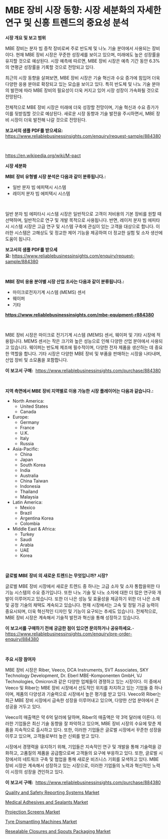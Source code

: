 <p><h1>MBE 장비 시장 동향: 시장 세분화의 자세한 연구 및 신흥 트렌드의 중요성 분석</h1></p><p><strong>시장 개요 및 보고 범위</strong></p>
<p><p>MBE 장비는 분자 빔 증착 장비로써 주로 반도체 및 나노 기술 분야에서 사용되는 장비이다. 현재 MBE 장비 시장은 꾸준한 성장세를 보이고 있으며, 미래에도 높은 성장률을 유지할 것으로 예상된다. 시장 예측에 따르면, MBE 장비 시장은 예측 기간 동안 6.3%의 연평균 성장률을 기록할 것으로 전망되고 있다.</p><p>최근의 시장 동향을 살펴보면, MBE 장비 시장은 기술 혁신과 수요 증가에 힘입어 더욱 다양한 응용 분야로 확장되고 있는 모습을 보이고 있다. 특히 반도체 및 나노 기술 분야의 발전에 따라 MBE 장비의 필요성이 더욱 커지고 있어 시장 성장이 가속화될 것으로 전망된다.</p><p>전체적으로 MBE 장비 시장은 미래에 더욱 성장할 전망이며, 기술 혁신과 수요 증가가 이를 뒷받침할 것으로 예상된다. 새로운 시장 동향과 기술 발전을 주시하면서, MBE 장비 시장이 더욱 발전해 나갈 것으로 전망된다.</p></p>
<p><strong>보고서의 샘플 PDF를 받으세요:</strong> <a href="https://www.reliablebusinessinsights.com/enquiry/request-sample/884380">https://www.reliablebusinessinsights.com/enquiry/request-sample/884380</a></p>
<p>&nbsp;</p>
<p><a href="https://en.wikipedia.org/wiki/M-pact">https://en.wikipedia.org/wiki/M-pact</a></p>
<p><strong>시장 세분화</strong></p>
<p><strong>MBE 장비 유형별 시장 분석은 다음과 같이 분류됩니다.:</strong></p>
<p><ul><li>일반 분자 빔 에피택시 시스템</li><li>레이저 분자 빔 에피택시 시스템</li></ul></p>
<p>&nbsp;</p>
<p><p>일반 분자 빔 에피타시 시스템 시장은 일반적으로 고객이 저비용의 기본 장비를 원할 때 선택하며, 일반적으로 연구 및 개발 목적으로 사용됩니다. 반면, 레이저 분자 빔 에피타시 시스템 시장은 고급 연구 및 시스템 구축에 관심이 있는 고객을 대상으로 합니다. 이러한 시스템은 고해상도 및 정교한 제어 기능을 제공하여 더 정교한 실험 및 소자 생산에 도움이 됩니다.</p></p>
<p><strong>보고서의 샘플 PDF를 받으세요:</strong>&nbsp;<a href="https://www.reliablebusinessinsights.com/enquiry/request-sample/884380">https://www.reliablebusinessinsights.com/enquiry/request-sample/884380</a></p>
<p>&nbsp;</p>
<p><strong> MBE 장비 응용 분야별 시장 산업 조사는 다음과 같이 분류됩니다.:</strong></p>
<p><ul><li>마이크로전자기계 시스템 (MEMS) 센서</li><li>웨이퍼</li><li>기타</li></ul></p>
<p><strong><a href="https://www.reliablebusinessinsights.com/mbe-equipment-r884380">https://www.reliablebusinessinsights.com/mbe-equipment-r884380</a></strong></p>
<p>&nbsp;</p>
<p><p>MBE 장비 시장은 마이크로 전기기계 시스템 (MEMS) 센서, 웨이퍼 및 기타 시장에 적용됩니다. MEMS 센서는 작은 크기와 높은 성능으로 인해 다양한 산업 분야에서 사용되고 있습니다. 웨이퍼는 반도체 제조에 필수적이며, 다양한 전자 제품을 생산하는 데 중요한 역할을 합니다. 기타 시장은 다양한 MBE 장비 및 부품을 판매하는 시장을 나타내며, 산업 장비 및 소모품을 포함합니다.</p></p>
<p><strong>이 보고서 구매:</strong>&nbsp; <a href="https://www.reliablebusinessinsights.com/purchase/884380">https://www.reliablebusinessinsights.com/purchase/884380</a></p>
<p>&nbsp;</p>
<p><strong>지역 측면에서 MBE 장비 지역별로 이용 가능한 시장 플레이어는 다음과 같습니다.:</strong></p>
<p><ul>
    <li>
        North America:
        <ul>
            <li>United States</li>
            <li>Canada</li>
        </ul>
    </li>
    <li>
        Europe:
        <ul>
            <li>Germany</li>
            <li>France</li>
            <li>U.K.</li>
            <li>Italy</li>
            <li>Russia</li>
        </ul>
    </li>
    <li>
        Asia-Pacific:
        <ul>
            <li>China</li>
            <li>Japan</li>
            <li>South Korea</li>
            <li>India</li>
            <li>Australia</li>
            <li>China Taiwan</li>
            <li>Indonesia</li>
            <li>Thailand</li>
            <li>Malaysia</li>
        </ul>
    </li>
    <li>
        Latin America:
        <ul>
            <li>Mexico</li>
            <li>Brazil</li>
            <li>Argentina Korea</li>
            <li>Colombia</li>
        </ul>
    </li>
    <li>
        Middle East & Africa:
        <ul>
            <li>Turkey</li>
            <li>Saudi</li>
            <li>Arabia</li>
            <li>UAE</li>
            <li>Korea</li>
        </ul>
    </li>
    </ul></p>
<p>&nbsp;</p>
<p><strong>글로벌 MBE 장비 의 새로운 트렌드는 무엇입니까? 시장?</strong></p>
<p><p>글로벌 MBE 장비 시장에서 새로운 트렌드 중 하나는 고급 소자 및 소자 통합을위한 다기능 시스템의 수요 증가입니다. 또한 나노 기술 및 나노 소자에 대한 더 많은 연구와 개발이 이루어지고 있습니다. 또한 더 나은 성능 및 효율성을 제공하기 위한 더 나은 소재 및 공정 기술의 채택도 계속되고 있습니다. 현재 시장에서는 고속 및 정밀 가공 능력이 중요시되며, 더욱 혁신적인 디자인 및 기능이 요구되는 추세도 있습니다. 전체적으로, MBE 장비 시장은 계속해서 기술적 발전과 혁신을 통해 성장하고 있습니다.</p></p>
<p><strong>이 보고서를 구매하기 전에 궁금한 점이 있으면 문의하거나 공유하세요.</strong>- <a href="https://www.reliablebusinessinsights.com/enquiry/pre-order-enquiry/884380">https://www.reliablebusinessinsights.com/enquiry/pre-order-enquiry/884380</a></p>
<p>&nbsp;</p>
<p><strong>주요 시장 참여자</strong></p>
<p><p>MBE 장비 시장은 Riber, Veeco, DCA Instruments, SVT Associates, SKY Technology Development, Dr. Eberl MBE-Komponenten GmbH, VJ Technologies, Omicron과 같은 다양한 업체들이 경쟁하고 있는 시장이다. 이 중에서 Veeco 및 Riber는 MBE 장비 시장에서 선도적인 위치를 차지하고 있는 기업들 중 하나이며, 제품의 다양성과 기술력으로 시장에서 높은 평가를 받고 있다. Veeco와 Riber는 최근 MBE 장비 시장에서 급속한 성장을 이루어내고 있으며, 다양한 산업 분야에서 큰 성공을 거두고 있다.</p><p>Veeco의 매출액은 약 6억 달러에 달하며, Riber의 매출액은 약 3억 달러에 이른다. 이러한 기업들은 최신 기술 동향을 잘 파악하고 있으며, MBE 장비 시장의 수요에 맞춘 제품을 지속적으로 출시하고 있다. 또한, 이러한 기업들은 글로벌 시장에서 꾸준한 성장을 이루고 있으며, 고객들로부터 높은 신뢰를 받고 있다.</p><p>시장에서 경쟁력을 유지하기 위해, 기업들은 지속적인 연구 및 개발을 통해 기술력을 강화하고, 고품질의 제품을 공급함으로써 고객들의 요구에 부응하고 있다. 또한, 글로벌 시장에서의 네트워크 구축 및 협업을 통해 새로운 비즈니스 기회를 모색하고 있다. MBE 장비 시장은 계속해서 성장하고 있는 시장으로, 이러한 기업들의 노력과 혁신적인 노력이 시장의 성장을 견인하고 있다.</p></p>
<p><strong>이 보고서 구매:</strong>&nbsp;&nbsp;<a href="https://www.reliablebusinessinsights.com/purchase/884380">https://www.reliablebusinessinsights.com/purchase/884380</a></p>
<p><p><a href="https://issuu.com/reportprime-2/docs/quality-and-safety-reporting-systems-market-size-2">Quality and Safety Reporting Systems Market</a></p><p><a href="https://www.linkedin.com/pulse/comprehensive-analysis-global-medical-adhesives-sealants-market-ieykf?trackingId=t9gopu6So4%2F1oHnSBQ%2BlrA%3D%3D">Medical Adhesives and Sealants Market</a></p><p><a href="https://github.com/rakibtthstu9900/Market-Research-Report-List-1/blob/main/projection-screens-market.md">Projection Screens Market</a></p><p><a href="https://github.com/ernidarwin455/Market-Research-Report-List-1/blob/main/tyre-dismantling-machines-market.md">Tyre Dismantling Machines Market</a></p><p><a href="https://issuu.com/reportprime-2/docs/resealable-closures-and-spouts-packaging-market-si">Resealable Closures and Spouts Packaging Market</a></p></p>